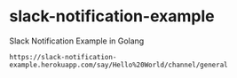 # slack-notification-example
Slack Notification Example in Golang

```
https://slack-notification-example.herokuapp.com/say/Hello%20World/channel/general
```
